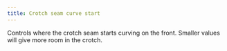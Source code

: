 ```yaml
---
title: Crotch seam curve start
---
```


Controls where the crotch seam starts curving on the front. Smaller values will give more room in the crotch.
